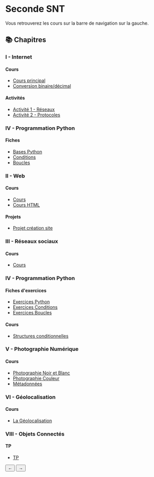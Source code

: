 # Seconde SNT

Vous retrouverez les cours sur la barre de navigation sur la gauche.

<link rel="stylesheet" href="/stylesheets/carousel.css">

## 📚 Chapitres

<div class="carousel-container">
  <div class="carousel-track">
    <!-- Chapitre I -->
    <div class="carousel-card">
      <div class="carousel-card-content">
        <h3>I - Internet</h3>
        <div class="carousel-card-links">
          <h4>Cours</h4>
          <ul>
            <li><a href="/seconde/I - Internet/Cours.md">Cours principal</a></li>
            <li><a href="/seconde/I - Internet/Binaire_Décimal.md">Conversion binaire/décimal</a></li>
          </ul>
          <h4>Activités</h4>
          <ul>
            <li><a href="/seconde/I - Internet/Activite.md">Activité 1 - Réseaux</a></li>
            <li><a href="/seconde/I - Internet/Activite_2.md">Activité 2 - Protocoles</a></li>
          </ul>
        </div>
      </div>
    </div>
    <!-- Chapitre IV -->
    <div class="carousel-card">
      <div class="carousel-card-content">
        <h3>IV - Programmation Python</h3>
        <div class="carousel-card-links">
          <h4>Fiches</h4>
          <ul>
            <li><a href="/seconde/IIII - Programmation Python/Fiche_exercices_python.md">Bases Python</a></li>
            <li><a href="/seconde/IIII - Programmation Python/Fiche_exercices_conditions.md">Conditions</a></li>
            <li><a href="/seconde/IIII - Programmation Python/Fiche_exercices_boucles.md">Boucles</a></li>
          </ul>
        </div>
      </div>
    </div>
    <!-- Chapitre II -->
    <div class="carousel-card">
      <div class="carousel-card-content">
        <h3>II - Web</h3>
        <div class="carousel-card-links">
          <h4>Cours</h4>
          <ul>
            <li><a href="/seconde/II - Web/Cours.md">Cours</a></li>
            <li><a href="/seconde/II - Web/Cours_html.md">Cours HTML</a></li>
          </ul>
          <h4>Projets</h4>
          <ul>
            <li><a href="/seconde/II - Web/Projet_creation_site.md">Projet création site</a></li>
          </ul>
        </div>
      </div>
    </div>
    <!-- Chapitre III -->
    <div class="carousel-card">
      <div class="carousel-card-content">
        <h3>III - Réseaux sociaux</h3>
        <div class="carousel-card-links">
          <h4>Cours</h4>
          <ul>
            <li><a href="/seconde/III - Reseaux_sociaux/Cours.md">Cours</a></li>
          </ul>
        </div>
      </div>
    </div>
    <!-- Chapitre IV -->
    <div class="carousel-card">
      <div class="carousel-card-content">
        <h3>IV - Programmation Python</h3>
        <div class="carousel-card-links">
          <h4>Fiches d'exercices</h4>
          <ul>
            <li><a href="/seconde/IIII - Programmation Python/Fiche_exercices_python.md">Exercices Python</a></li>
            <li><a href="/seconde/IIII - Programmation Python/Fiche_exercices_conditions.md">Exercices Conditions</a></li>
            <li><a href="/seconde/IIII - Programmation Python/Fiche_exercices_boucles.md">Exercices Boucles</a></li>
          </ul>
          <h4>Cours</h4>
          <ul>
            <li><a href="/seconde/IIII - Programmation Python/structures_conditionnelles.md">Structures conditionnelles</a></li>
          </ul>
        </div>
      </div>
    </div>
    <!-- Chapitre V -->
    <div class="carousel-card">
      <div class="carousel-card-content">
        <h3>V - Photographie Numérique</h3>
        <div class="carousel-card-links">
          <h4>Cours</h4>
          <ul>
            <li><a href="/seconde/V - Photographie Numérique/c_1_Photographie_Noir_et_Blanc.md">Photographie Noir et Blanc</a></li>
            <li><a href="/seconde/V - Photographie Numérique/c_2_Photographie_Couleur.md">Photographie Couleur</a></li>
            <li><a href="/seconde/V - Photographie Numérique/c_3_Metadonnees.md">Métadonnées</a></li>
          </ul>
        </div>
      </div>
    </div>
    <!-- Chapitre VI -->
    <div class="carousel-card">
      <div class="carousel-card-content">
        <h3>VI - Géolocalisation</h3>
        <div class="carousel-card-links">
          <h4>Cours</h4>
          <ul>
            <li><a href="/seconde/VI - Géolocalisation /La Géolocalisation_22_23.md">La Géolocalisation</a></li>
          </ul>
        </div>
      </div>
    </div>
    <!-- Chapitre VIII -->
    <div class="carousel-card">
      <div class="carousel-card-content">
        <h3>VIII - Objets Connectés</h3>
        <div class="carousel-card-links">
          <h4>TP</h4>
          <ul>
            <li><a href="/seconde/VIII - Objets Connectés/tp.md">TP</a></li>
          </ul>
        </div>
      </div>
    </div>
  </div>
  <div class="carousel-nav">
    <button class="carousel-button carousel-prev">←</button>
    <button class="carousel-button carousel-next">→</button>
  </div>
</div>

<script src="/javascripts/carousel.js"></script>
